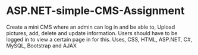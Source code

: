 # ASP.NET-simple-CMS-Assignment
Create a mini CMS where an admin can log in and be able to, Upload pictures, add, delete and update information. Users should have to be logged in to view a certain page in for this. Uses, CSS, HTML, ASP.NET, C#, MySQL, Bootstrap and AJAX
